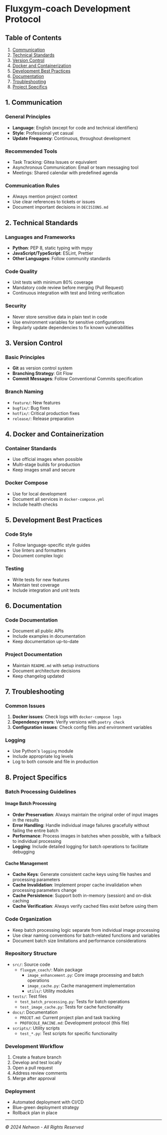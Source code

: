 # Fluxgym-coach Development Protocol

## Table of Contents
1. [Communication](#1-communication)
2. [Technical Standards](#2-technical-standards)
3. [Version Control](#3-version-control)
4. [Docker and Containerization](#4-docker-and-containerization)
5. [Development Best Practices](#5-development-best-practices)
6. [Documentation](#6-documentation)
7. [Troubleshooting](#7-troubleshooting)
8. [Project Specifics](#8-project-specifics)

## 1. Communication

### General Principles
- **Language**: English (except for code and technical identifiers)
- **Style**: Professional yet casual
- **Update Frequency**: Continuous, throughout development

### Recommended Tools
- Task Tracking: Gitea Issues or equivalent
- Asynchronous Communication: Email or team messaging tool
- Meetings: Shared calendar with predefined agenda

### Communication Rules
- Always mention project context
- Use clear references to tickets or issues
- Document important decisions in `DECISIONS.md`

## 2. Technical Standards

### Languages and Frameworks
- **Python**: PEP 8, static typing with mypy
- **JavaScript/TypeScript**: ESLint, Prettier
- **Other Languages**: Follow community standards

### Code Quality
- Unit tests with minimum 80% coverage
- Mandatory code review before merging (Pull Request)
- Continuous integration with test and linting verification

### Security
- Never store sensitive data in plain text in code
- Use environment variables for sensitive configurations
- Regularly update dependencies to fix known vulnerabilities

## 3. Version Control

### Basic Principles
- **Git** as version control system
- **Branching Strategy**: Git Flow
- **Commit Messages**: Follow Conventional Commits specification

### Branch Naming
- `feature/`: New features
- `bugfix/`: Bug fixes
- `hotfix/`: Critical production fixes
- `release/`: Release preparation

## 4. Docker and Containerization

### Container Standards
- Use official images when possible
- Multi-stage builds for production
- Keep images small and secure

### Docker Compose
- Use for local development
- Document all services in `docker-compose.yml`
- Include health checks

## 5. Development Best Practices

### Code Style
- Follow language-specific style guides
- Use linters and formatters
- Document complex logic

### Testing
- Write tests for new features
- Maintain test coverage
- Include integration and unit tests

## 6. Documentation

### Code Documentation
- Document all public APIs
- Include examples in documentation
- Keep documentation up-to-date

### Project Documentation
- Maintain `README.md` with setup instructions
- Document architecture decisions
- Keep changelog updated

## 7. Troubleshooting

### Common Issues
1. **Docker issues**: Check logs with `docker-compose logs`
2. **Dependency errors**: Verify versions with `poetry check`
3. **Configuration issues**: Check config files and environment variables

### Logging
- Use Python's `logging` module
- Include appropriate log levels
- Log to both console and file in production

## 8. Project Specifics

### Batch Processing Guidelines

#### Image Batch Processing
- **Order Preservation**: Always maintain the original order of input images in the results
- **Error Handling**: Handle individual image failures gracefully without failing the entire batch
- **Performance**: Process images in batches when possible, with a fallback to individual processing
- **Logging**: Include detailed logging for batch operations to facilitate debugging

#### Cache Management
- **Cache Keys**: Generate consistent cache keys using file hashes and processing parameters
- **Cache Invalidation**: Implement proper cache invalidation when processing parameters change
- **Cache Persistence**: Support both in-memory (session) and on-disk caching
- **Cache Verification**: Always verify cached files exist before using them

### Code Organization
- Keep batch processing logic separate from individual image processing
- Use clear naming conventions for batch-related functions and variables
- Document batch size limitations and performance considerations

### Repository Structure
- `src/`: Source code
  - `fluxgym_coach/`: Main package
    - `image_enhancement.py`: Core image processing and batch operations
    - `image_cache.py`: Cache management implementation
    - `utils/`: Utility modules
- `tests/`: Test files
  - `test_batch_processing.py`: Tests for batch operations
  - `test_image_cache.py`: Tests for cache functionality
- `docs/`: Documentation
  - `PROJET.md`: Current project plan and task tracking
  - `PROTOCOLE_RACINE.md`: Development protocol (this file)
- `scripts/`: Utility scripts
  - `test_*.py`: Test scripts for specific functionality

### Development Workflow
1. Create a feature branch
2. Develop and test locally
3. Open a pull request
4. Address review comments
5. Merge after approval

### Deployment
- Automated deployment with CI/CD
- Blue-green deployment strategy
- Rollback plan in place

---
*© 2024 Nehwon - All Rights Reserved*
